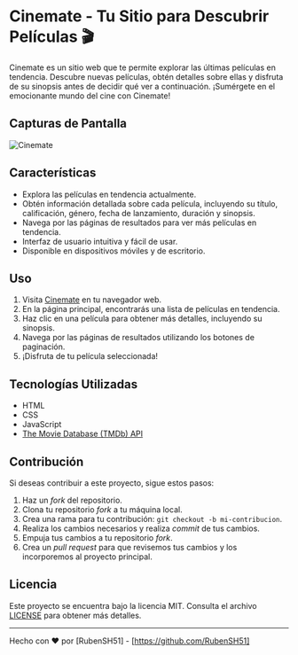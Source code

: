 # Cinemate - Tu Sitio para Descubrir Películas 🎬

Cinemate es un sitio web que te permite explorar las últimas películas en tendencia. Descubre nuevas películas, obtén detalles sobre ellas y disfruta de su sinopsis antes de decidir qué ver a continuación. ¡Sumérgete en el emocionante mundo del cine con Cinemate!

## Capturas de Pantalla

![Cinemate](https://github.com/RubenSH51/cinemate/assets/75585470/41fd19f8-682b-4d63-89d8-3b795226137f)


## Características

- Explora las películas en tendencia actualmente.
- Obtén información detallada sobre cada película, incluyendo su título, calificación, género, fecha de lanzamiento, duración y sinopsis.
- Navega por las páginas de resultados para ver más películas en tendencia.
- Interfaz de usuario intuitiva y fácil de usar.
- Disponible en dispositivos móviles y de escritorio.

## Uso

1. Visita [Cinemate](https://milagrosfrontend.github.io/cinemate/) en tu navegador web.
2. En la página principal, encontrarás una lista de películas en tendencia.
3. Haz clic en una película para obtener más detalles, incluyendo su sinopsis.
4. Navega por las páginas de resultados utilizando los botones de paginación.
5. ¡Disfruta de tu película seleccionada!

## Tecnologías Utilizadas

- HTML
- CSS
- JavaScript
- [The Movie Database (TMDb) API](https://www.themoviedb.org/documentation/api)

## Contribución

Si deseas contribuir a este proyecto, sigue estos pasos:

1. Haz un *fork* del repositorio.
2. Clona tu repositorio *fork* a tu máquina local.
3. Crea una rama para tu contribución: `git checkout -b mi-contribucion`.
4. Realiza los cambios necesarios y realiza *commit* de tus cambios.
5. Empuja tus cambios a tu repositorio *fork*.
6. Crea un *pull request* para que revisemos tus cambios y los incorporemos al proyecto principal.

## Licencia

Este proyecto se encuentra bajo la licencia MIT. Consulta el archivo [LICENSE](LICENSE) para obtener más detalles.

---

Hecho con ❤️ por [RubenSH51] - [https://github.com/RubenSH51]
